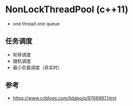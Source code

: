 # NonLockThreadPool (c++11)
- one thread one queue
## 任务调度
- 轮转调度
- 随机调度
- 最小负载调度（非实时）
## 参考
- https://www.cnblogs.com/lidabo/p/9766997.html
